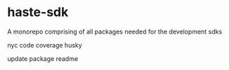 # haste-sdk

A monorepo comprising of all packages needed for the development sdks

nyc code coverage
husky

update package readme
